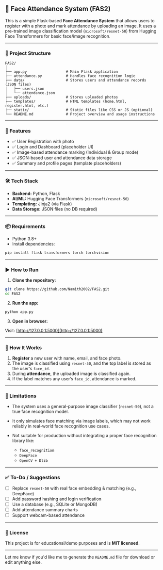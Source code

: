 ## 👤 Face Attendance System (FAS2)

This is a simple Flask-based **Face Attendance System** that allows users to register with a photo and mark attendance by uploading an image. It uses a pre-trained image classification model (`microsoft/resnet-50`) from Hugging Face Transformers for basic face/image recognition.

---

### 📁 Project Structure

```
FAS2/
│
├── app.py                  # Main Flask application
├── attendance.py           # Handles face recognition logic
├── data/                   # Stores users and attendance records (JSON files)
│   ├── users.json
│   └── attendance.json
├── uploads/                # Stores uploaded photos
├── templates/              # HTML templates (home.html, register.html, etc.)
├── static/                 # Static files like CSS or JS (optional)
└── README.md               # Project overview and usage instructions
```

---

### 🚀 Features

* ✅ User Registration with photo
* ✅ Login and Dashboard (placeholder UI)
* ✅ Image-based attendance marking (Individual & Group mode)
* ✅ JSON-based user and attendance data storage
* ✅ Summary and profile pages (template placeholders)

---

### 🛠️ Tech Stack

* **Backend:** Python, Flask
* **AI/ML:** Hugging Face Transformers (`microsoft/resnet-50`)
* **Templating:** Jinja2 (via Flask)
* **Data Storage:** JSON files (no DB required)

---

### 📦 Requirements

* Python 3.8+
* Install dependencies:

```bash
pip install flask transformers torch torchvision
```

---

### ▶️ How to Run

1. **Clone the repository:**

```bash
git clone https://github.com/Namith2002/FAS2.git
cd FAS2
```

2. **Run the app:**

```bash
python app.py
```

3. **Open in browser:**

Visit: [http://127.0.0.1:5000](http://127.0.0.1:5000)

---

### 📸 How It Works

1. **Register** a new user with name, email, and face photo.
2. The image is classified using `resnet-50`, and the top label is stored as the user's `face_id`.
3. During **attendance**, the uploaded image is classified again.
4. If the label matches any user’s `face_id`, attendance is marked.

---

### 📝 Limitations

* The system uses a general-purpose image classifier (`resnet-50`), not a true face recognition model.
* It only simulates face matching via image labels, which may not work reliably in real-world face recognition use cases.
* Not suitable for production without integrating a proper face recognition library like:

  * `face_recognition`
  * `DeepFace`
  * `OpenCV + Dlib`

---

### ✅ To-Do / Suggestions

* [ ] Replace `resnet-50` with real face embedding & matching (e.g., DeepFace)
* [ ] Add password hashing and login verification
* [ ] Use a database (e.g., SQLite or MongoDB)
* [ ] Add attendance summary charts
* [ ] Support webcam-based attendance

---

### 📃 License

This project is for educational/demo purposes and is **MIT licensed**.

---

Let me know if you'd like me to generate the `README.md` file for download or edit anything else.
